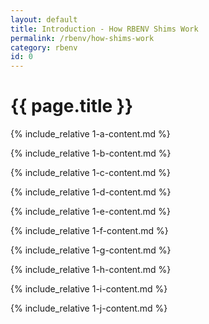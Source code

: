 ```yaml
---
layout: default
title: Introduction - How RBENV Shims Work
permalink: /rbenv/how-shims-work
category: rbenv
id: 0
---
```


<h1>{{ page.title }}</h1>

{% include_relative 1-a-content.md %}

{% include_relative 1-b-content.md %}

{% include_relative 1-c-content.md %}

{% include_relative 1-d-content.md %}

{% include_relative 1-e-content.md %}

{% include_relative 1-f-content.md %}

{% include_relative 1-g-content.md %}

{% include_relative 1-h-content.md %}

{% include_relative 1-i-content.md %}

{% include_relative 1-j-content.md %}
